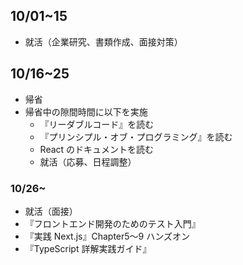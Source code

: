 ## 10/01~15

- 就活（企業研究、書類作成、面接対策）

## 10/16~25

- 帰省
- 帰省中の隙間時間に以下を実施
  - 『リーダブルコード』を読む
  - 『プリンシプル・オブ・プログラミング』を読む
  - React のドキュメントを読む
  - 就活（応募、日程調整）

### 10/26~

- 就活（面接）
- 『フロントエンド開発のためのテスト入門』
- 『実践 Next.js』Chapter5〜9 ハンズオン
- 『TypeScript 詳解実践ガイド』
